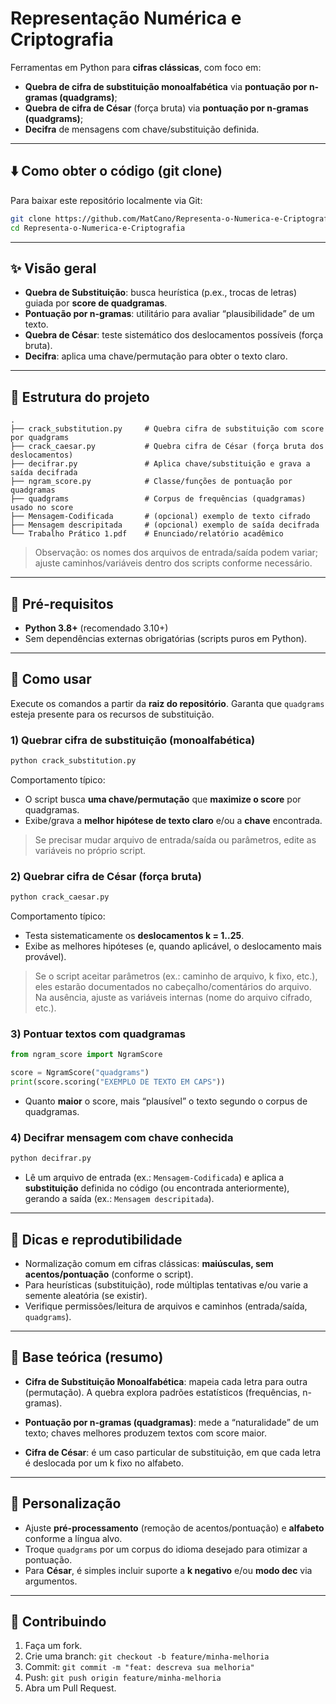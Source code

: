 # Representação Numérica e Criptografia

Ferramentas em Python para **cifras clássicas**, com foco em:
- **Quebra de cifra de substituição monoalfabética** via **pontuação por n-gramas (quadgrams)**;
- **Quebra de cifra de César** (força bruta) via **pontuação por n-gramas (quadgrams)**;
- **Decifra** de mensagens com chave/substituição definida.

---

## ⬇️ Como obter o código (git clone)

Para baixar este repositório localmente via Git:

```bash
git clone https://github.com/MatCano/Representa-o-Numerica-e-Criptografia.git
cd Representa-o-Numerica-e-Criptografia
```

---

## ✨ Visão geral

- **Quebra de Substituição**: busca heurística (p.ex., trocas de letras) guiada por **score de quadgramas**.
- **Pontuação por n-gramas**: utilitário para avaliar “plausibilidade” de um texto.
- **Quebra de César**: teste sistemático dos deslocamentos possíveis (força bruta).
- **Decifra**: aplica uma chave/permutação para obter o texto claro.

---

## 📁 Estrutura do projeto

```
.
├── crack_substitution.py     # Quebra cifra de substituição com score por quadgrams
├── crack_caesar.py           # Quebra cifra de César (força bruta dos deslocamentos)
├── decifrar.py               # Aplica chave/substituição e grava a saída decifrada
├── ngram_score.py            # Classe/funções de pontuação por quadgramas
├── quadgrams                 # Corpus de frequências (quadgramas) usado no score
├── Mensagem-Codificada       # (opcional) exemplo de texto cifrado
├── Mensagem descripitada     # (opcional) exemplo de saída decifrada
└── Trabalho Prático 1.pdf    # Enunciado/relatório acadêmico
```

> Observação: os nomes dos arquivos de entrada/saída podem variar; ajuste caminhos/variáveis dentro dos scripts conforme necessário.

---

## 🧰 Pré-requisitos

- **Python 3.8+** (recomendado 3.10+)
- Sem dependências externas obrigatórias (scripts puros em Python).

---

## 🚀 Como usar

Execute os comandos a partir da **raiz do repositório**. Garanta que `quadgrams` esteja presente para os recursos de substituição.

### 1) Quebrar **cifra de substituição** (monoalfabética)

```bash
python crack_substitution.py
```

Comportamento típico:
- O script busca **uma chave/permutação** que **maximize o score** por quadgramas.
- Exibe/grava a **melhor hipótese de texto claro** e/ou a **chave** encontrada.

> Se precisar mudar arquivo de entrada/saída ou parâmetros, edite as variáveis no próprio script.

### 2) Quebrar **cifra de César** (força bruta)

```bash
python crack_caesar.py
```

Comportamento típico:
- Testa sistematicamente os **deslocamentos k = 1..25**.
- Exibe as melhores hipóteses (e, quando aplicável, o deslocamento mais provável).

> Se o script aceitar parâmetros (ex.: caminho de arquivo, k fixo, etc.), eles estarão documentados no cabeçalho/comentários do arquivo. Na ausência, ajuste as variáveis internas (nome do arquivo cifrado, etc.).

### 3) Pontuar textos com **quadgramas**

```python
from ngram_score import NgramScore

score = NgramScore("quadgrams")
print(score.scoring("EXEMPLO DE TEXTO EM CAPS"))
```

- Quanto **maior** o score, mais “plausível” o texto segundo o corpus de quadgramas.

### 4) **Decifrar** mensagem com chave conhecida

```bash
python decifrar.py
```

- Lê um arquivo de entrada (ex.: `Mensagem-Codificada`) e aplica a **substituição** definida no código (ou encontrada anteriormente), gerando a saída (ex.: `Mensagem descripitada`).

---

## 🧪 Dicas e reprodutibilidade

- Normalização comum em cifras clássicas: **maiúsculas, sem acentos/pontuação** (conforme o script).
- Para heurísticas (substituição), rode múltiplas tentativas e/ou varie a semente aleatória (se existir).
- Verifique permissões/leitura de arquivos e caminhos (entrada/saída, `quadgrams`).

---

## 📖 Base teórica (resumo)

- **Cifra de Substituição Monoalfabética**: mapeia cada letra para outra (permutação). A quebra explora padrões estatísticos (frequências, n-gramas).
- **Pontuação por n-gramas (quadgramas)**: mede a “naturalidade” de um texto; chaves melhores produzem textos com score maior.

- **Cifra de César**: é um caso particular de substituição, em que cada letra é deslocada por um k fixo no alfabeto. 

---

## 🔧 Personalização

- Ajuste **pré-processamento** (remoção de acentos/pontuação) e **alfabeto** conforme a língua alvo.
- Troque `quadgrams` por um corpus do idioma desejado para otimizar a pontuação.
- Para **César**, é simples incluir suporte a **k negativo** e/ou **modo dec** via argumentos.

---

## 🤝 Contribuindo

1. Faça um fork.
2. Crie uma branch: `git checkout -b feature/minha-melhoria`
3. Commit: `git commit -m "feat: descreva sua melhoria"`
4. Push: `git push origin feature/minha-melhoria`
5. Abra um Pull Request.

